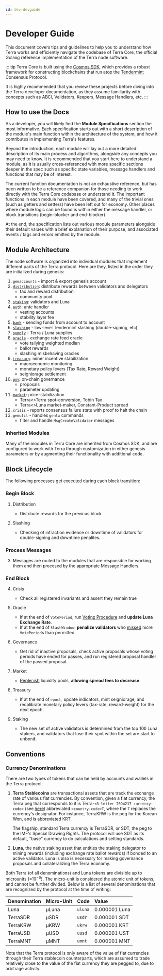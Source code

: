 ```yaml
---
id: dev-devguide
---
```


# Developer Guide

This document covers tips and guidelines to help you to understand how Terra works and efficiently navigate the codebase of Terra Core, the official Golang reference implementation of the Terra node software.

::: tip
Terra Core is built using the [Cosmos SDK](https://cosmos.network/sdk), which provides a robust framework for constructing blockchains that run atop the [Tendermint](https://tendermint.com/) Consensus Protocol.

It is highly recommended that you review these projects before diving into the Terra developer documentation, as they assume familiarity with concepts such as ABCI, Validators, Keepers, Message Handlers, etc.
:::

## How to use the Docs

As a developer, you will likely find the **Module Specifications** section the most informative. Each specification starts out with a short description of the module's main function within the architecture of the system, and how it contributes in implementing Terra's features.

Beyond the introduction, each module will lay out a more detailed description of its main process and algorithms, alongside any concepts you may need to know. It is recommended that you start here to understand a module, as it is usually cross-referenced with more specific sections deeper in the spec such as specific state variables, message handlers and functions that may be of interest.

The current function documentation is not an exhaustive reference, but has been written to be a reference companion for those needing to work directly with the Terra Core codebase or understand it. The important functions in each module have been covered, and many of the trivial ones (such as getters and setters) have been left out for economy. Other places where module logic can be found is within either the message handler, or block transitions (begin-blocker and end-blocker).

At the end, the specification lists out various module parameters alongside their default values with a brief explanation of their purpose, and associated events / tags and errors emitted by the module.

## Module Architecture

The node software is organized into individual modules that implement different parts of the Terra protocol. Here are they, listed in the order they are initialized during genesis:

1. `genaccounts` - import & export genesis account
2. [`distribution`](spec-distribution.md): distribute rewards between validators and delegators
   - tax and reward distribution
   - community pool
3. [`staking`](spec-staking.md): validators and Luna
4. [`auth`](spec-auth.md): ante handler
   - vesting accounts
   - stability layer fee
5. [`bank`](spec-bank.md) - sending funds from account to account
6. [`slashing`](spec-slashing.md) - low-level Tendermint slashing (double-signing, etc)
7. [`supply`](spec-supply.md) - Terra / Luna supplies
8. [`oracle`](spec-oracle.md) - exchange rate feed oracle
   - vote tallying weighted median
   - ballot rewards
   - slashing misbehaving oracles
9. [`treasury`](spec-treasury.md): miner incentive stabilization
   - macroecnomic monitoring
   - monetary policy levers (Tax Rate, Reward Weight)
   - seigniorage settlement
10. [`gov`](spec-governance.md): on-chain governance
    - proposals
    - parameter updating
11. [`market`](spec-market.md): price-stabilization
    - Terra<>Terra spot-conversion, Tobin Tax
    - Terra<>Luna market-maker, Constant-Product spread
12. `crisis` - reports consensus failure state with proof to halt the chain
13. `genutil` - handles `gentx` commands
    - filter and handle `MsgCreateValidator` messages

### Inherited Modules

Many of the modules in Terra Core are inherited from Cosmos SDK, and are configured to work with Terra through customization in either genesis parameters or by augmenting their functionality with additional code.

## Block Lifecycle

The following processes get executed during each block transition:

### Begin Block

1. Distribution

   - Distribute rewards for the previous block

2. Slashing
   - Checking of infraction evidence or downtime of validators for double-signing and downtime penalites.

### Process Messages

3. Messages are routed to the modules that are responsible for working them and then procesed by the appropriate Message Handlers.

### End Block

4. Crisis

   - Check all registered invariants and assert they remain true

5. Oracle

   - If at the end of `VotePeriod`, run [Voting Procedure](spec-oracle.md#voting-procedure) and **update Luna Exchange Rate**.
   - If at the end of `SlashWindow`, **penalize validators** who [missed](spec-oracle.md#slashing) more `VotePeriod`s than permitted.

6. Governance

   - Get rid of inactive proposals, check active proposals whose voting periods have ended for passes, and run registered proposal handler of the passed proposal.

7. Market

   - [Replenish](spec-market.md#end-block) liquidity pools, **allowing spread fees to decrease**.

8. Treasury

   - If at the end of `epoch`, update indicators, mint seigniorage, and recalibrate monetary policy levers (tax-rate, reward-weight) for the next epoch.

9. Staking
   - The new set of active validators is determined from the top 100 Luna stakers, and validators that lose their spot within the set are start to unbond.

## Conventions

### Currency Denominations

There are two types of tokens that can be held by accounts and wallets in the Terra protocol:

1. **Terra Stablecoins** are transactional assets that are track the exchange rate of various fiat currencies. By convention, given a fiat currency, the Terra peg that corresponds to it is Terra-`<3-letter ISO4217 currency-code>` (see [here](https://www.xe.com/iso4217.php)) abbreviated `<country-code>T`, where the `T` replaces the currency's designator. For instance, TerraKRW is the peg for the Korean Won, and is abbreviated KRT.

   The flagship, standard Terra currency is TerraSDR, or SDT, the peg to the IMF's Special Drawing Rights. The protocol will use SDT as its default, "base" currency to do calculations and setting standards.

2. **Luna**, the native staking asset that entitles the staking delegator to mining rewards (including exchange rate ballot rewards) if bonded to an active validator. Luna is also is necessary for making governance proposals and collateralizing the Terra economy.

Both Terra (of all denominations) and Luna tokens are divisible up to microunits ($\times 10^{-6}$). The micro-unit is considered the atomic unit of tokens, and cannot be further divided. Below is a list of several denominations that are recognized by the protocol at the time of writing:

| Denomination | Micro-Unit | Code    | Value         |
| :----------- | :--------- | :------ | :------------ |
| Luna         | µLuna      | `uluna` | 0.000001 Luna |
| TerraSDR     | µSDR       | `usdr`  | 0.000001 SDT  |
| TerraKRW     | µKRW       | `ukrw`  | 0.000001 KRT  |
| TerraUSD     | µUSD       | `uusd`  | 0.000001 UST  |
| TerraMNT     | µMNT       | `umnt`  | 0.000001 MNT  |

Note that the Terra protocol is only aware of the value of fiat currencies through their Terra stablecoin counterparts, which are assumed to trade relatively close to the value of the fiat currency they are pegged to, due to arbitrage activity.
